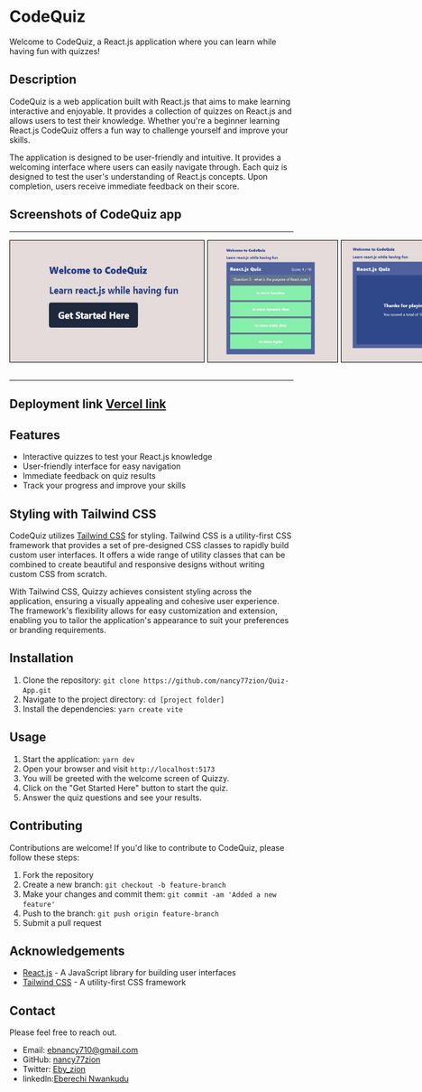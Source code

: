 # CodeQuiz

Welcome to CodeQuiz, a React.js application where you can learn while having fun with quizzes!

## Description

CodeQuiz is a web application built with React.js that aims to make learning interactive and enjoyable. It provides a collection of quizzes on React.js and allows users to test their knowledge. Whether you're a beginner learning React.js CodeQuiz offers a fun way to challenge yourself and improve your skills.

The application is designed to be user-friendly and intuitive. It provides a welcoming interface where users can easily navigate through. Each quiz is designed to test the user's understanding of React.js concepts. Upon completion, users receive immediate feedback on their score.

## Screenshots of CodeQuiz app
<hr>
  <div style="display: flex;">
    <img src="./src/assets/welcome.JPG" alt="welcome" style="border: 1px solid black; ">
    <img src="./src/assets/Quiz.JPG" alt="quiz" style="width:230px; border: 1px solid black; margin-left: 5px;">
    <img src='./src/assets/result.JPG' alt='result' style="width:230px; border: 1px solid black; margin-left: 5px;">
  </div> 
<br>
<hr>

## Deployment link  [Vercel link](quiz-dfna1dywv-nancy77zion.vercel.app) 

## Features

- Interactive quizzes to test your React.js knowledge
- User-friendly interface for easy navigation
- Immediate feedback on quiz results
- Track your progress and improve your skills

## Styling with Tailwind CSS

CodeQuiz utilizes [Tailwind CSS](https://tailwindcss.com) for styling. Tailwind CSS is a utility-first CSS framework that provides a set of pre-designed CSS classes to rapidly build custom user interfaces. It offers a wide range of utility classes that can be combined to create beautiful and responsive designs without writing custom CSS from scratch.

With Tailwind CSS, Quizzy achieves consistent styling across the application, ensuring a visually appealing and cohesive user experience. The framework's flexibility allows for easy customization and extension, enabling you to tailor the application's appearance to suit your preferences or branding requirements.

## Installation

1. Clone the repository: `git clone https://github.com/nancy77zion/Quiz-App.git`
2. Navigate to the project directory: `cd [project folder]`
3. Install the dependencies: `yarn create vite`

## Usage

1. Start the application: `yarn dev`
2. Open your browser and visit `http://localhost:5173`
3. You will be greeted with the welcome screen of Quizzy.
4. Click on the "Get Started Here" button to start the quiz.
5. Answer the quiz questions and see your results.

## Contributing

Contributions are welcome! If you'd like to contribute to CodeQuiz, please follow these steps:

1. Fork the repository
2. Create a new branch: `git checkout -b feature-branch`
3. Make your changes and commit them: `git commit -am 'Added a new feature'`
4. Push to the branch: `git push origin feature-branch`
5. Submit a pull request
## Acknowledgements

- [React.js](https://reactjs.org) - A JavaScript library for building user interfaces
- [Tailwind CSS](https://tailwindcss.com) - A utility-first CSS framework
## Contact
Please feel free to reach out.

- Email: ebnancy710@gmail.com
- GitHub: [nancy77zion](https://github.com/nancy77zion)
- Twitter: [Eby_zion](https://twitter.com/Eby_zion)
- linkedln:[Eberechi Nwankudu](https://linkedin.com/in/eberechi-nwankudu)

